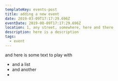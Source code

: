 ```yaml
---
templateKey: events-post
title: adding a new event
date: 2019-03-09T17:17:29.696Z
eventDate: 2019-08-09T17:17:29.696Z
location: 1, any street, somewhere, here and there
description: here is a description
tags:
  - event
---
```

and here is some text to play with

* and a list
* and another
*
